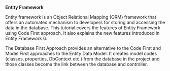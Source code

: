 **Entity Framework**
 
Entity framework is an Object Relational Mapping (ORM) framework that offers an automated mechanism to developers for storing and accessing the data in the database. This tutorial covers the features of Entity Framework using Code First approach. It also explains the new features introduced in Entity Framework 6.

The Database First Approach provides an alternative to the Code First and Model First approaches to the Entity Data Model. It creates model codes (classes, properties, DbContext etc.) from the database in the project and those classes become the link between the database and controller.
